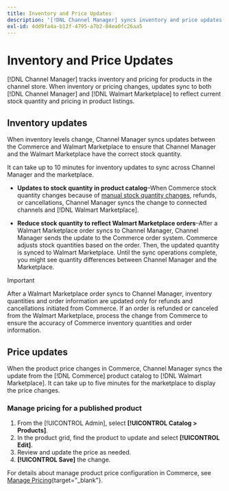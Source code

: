 ```yaml
---
title: Inventory and Price Updates
description: '[!DNL Channel Manager] syncs inventory and price updates between the Commerce store and [!DNL Walmart Marketplace] so you can manage your sales channel operations from your Commerce Admin'
exl-id: 4dd9fa4a-b12f-4795-a7b2-84ea0fc26aa5
---
```

# Inventory and Price Updates

[!DNL Channel Manager] tracks inventory and pricing for products in the channel store. When inventory or pricing changes, updates sync to both [!DNL Channel Manager] and [!DNL Walmart Marketplace] to reflect current stock quantity and pricing in product listings.

## Inventory updates

When inventory levels change, Channel Manager syncs updates between the Commerce and Walmart Marketplace to ensure that Channel Manager and the Walmart Marketplace have the correct stock quantity. 

It can take up to 10 minutes for inventory updates to sync across Channel Manager and the marketplace.

* **Updates to stock quantity in product catalog**–When Commerce stock quantity changes because of [manual stock quantity changes](https://docs.magento.com/user-guide/catalog/inventory-product-quantity.html), refunds, or cancellations, Channel Manager syncs the change to connected channels and [!DNL Walmart Marketplace].

* **Reduce stock quantity to reflect Walmart Marketplace orders**–After a Walmart Marketplace order syncs to Channel Manager, Channel Manager sends the update to the Commerce order system. Commerce adjusts stock quantities based on the order. Then, the updated quantity is synced to Walmart Marketplace. Until the sync operations complete, you might see quantity differences between Channel Manager and the Marketplace.

>[!IMPORTANT]
>
> After a Walmart Marketplace order syncs to Channel Manager, inventory quantities and order information are updated only for refunds and cancellations initiated from Commerce. If an order is refunded or canceled from the Walmart Marketplace, process the change from Commerce to ensure the accuracy of Commerce inventory quantities and order information.

## Price updates

When the product price changes in Commerce, Channel Manager syncs the update from the [!DNL Commerce] product catalog to [!DNL Walmart Marketplace]. It can take up to five minutes for the marketplace to display the price changes.

### Manage pricing for a published product

1. From the [!UICONTROL Admin], select **[!UICONTROL Catalog > Products]**.
1. In the product grid, find the product to update and select **[!UICONTROL Edit]**.
1. Review and update the price as needed.
1. **[!UICONTROL Save]** the change.

For details about manage product price configuration in Commerce, see [Manage Pricing](https://docs.magento.com/user-guide/catalog/pricing.html){target="_blank"}.
